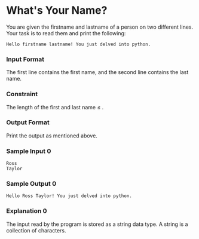 # What's Your Name?

You are given the firstname and lastname of a person on two different lines. Your task is to read them and print the following:
```
Hello firstname lastname! You just delved into python.
```
### Input Format

The first line contains the first name, and the second line contains the last name.

### Constraint

The length of the first and last name ≤ .

### Output Format

Print the output as mentioned above.

### Sample Input 0
```
Ross
Taylor
```
### Sample Output 0
```
Hello Ross Taylor! You just delved into python.
```

### Explanation 0

The input read by the program is stored as a string data type. A string is a collection of characters.
